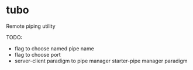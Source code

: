 # tubo
Remote piping utility

TODO:
- flag to choose named pipe name
- flag to choose port
- server-client paradigm to pipe manager starter-pipe manager paradigm
